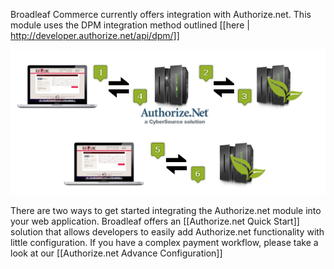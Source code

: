 Broadleaf Commerce currently offers integration with Authorize.net. This module uses the DPM integration method outlined [[here | http://developer.authorize.net/api/dpm/]]

![Authorize.net Diagram](images/payment-authorizenet-diagram.png)

There are two ways to get started integrating the Authorize.net module into your web application. Broadleaf offers an [[Authorize.net Quick Start]] solution that allows developers to easily add Authorize.net functionality with little configuration. If you have a complex payment workflow, please take a look at our [[Authorize.net Advance Configuration]]
